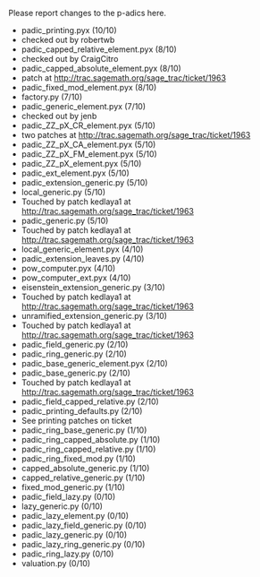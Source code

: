 Please report changes to the p-adics here.

 *   padic_printing.pyx (10/10)
  * checked out by robertwb
 *   padic_capped_relative_element.pyx (8/10)
  * checked out by CraigCitro
 *   padic_capped_absolute_element.pyx (8/10)
  * patch at http://trac.sagemath.org/sage_trac/ticket/1963
 *   padic_fixed_mod_element.pyx (8/10)
 *   factory.py (7/10)
 *   padic_generic_element.pyx (7/10)
  * checked out by jenb
 *   padic_ZZ_pX_CR_element.pyx (5/10)
  * two patches at http://trac.sagemath.org/sage_trac/ticket/1963
 *   padic_ZZ_pX_CA_element.pyx (5/10)
 *   padic_ZZ_pX_FM_element.pyx (5/10)
 *   padic_ZZ_pX_element.pyx (5/10)
 *   padic_ext_element.pyx (5/10)
 *   padic_extension_generic.py (5/10)
 *   local_generic.py (5/10)
  *  Touched by patch kedlaya1 at http://trac.sagemath.org/sage_trac/ticket/1963
 *   padic_generic.py (5/10)
  *  Touched by patch kedlaya1 at http://trac.sagemath.org/sage_trac/ticket/1963
 *   local_generic_element.pyx (4/10)
 *   padic_extension_leaves.py (4/10)
 *   pow_computer.pyx (4/10)
 *   pow_computer_ext.pyx (4/10)
 *   eisenstein_extension_generic.py (3/10)
   * Touched by patch kedlaya1 at http://trac.sagemath.org/sage_trac/ticket/1963
 *   unramified_extension_generic.py (3/10)
   * Touched by patch kedlaya1 at http://trac.sagemath.org/sage_trac/ticket/1963
 *   padic_field_generic.py (2/10)
 *   padic_ring_generic.py (2/10)
 *   padic_base_generic_element.pyx (2/10)
 *   padic_base_generic.py (2/10)
   * Touched by patch kedlaya1 at http://trac.sagemath.org/sage_trac/ticket/1963
 *   padic_field_capped_relative.py (2/10)
 *   padic_printing_defaults.py (2/10)
  * See printing patches on ticket
 *   padic_ring_base_generic.py (1/10)
 *   padic_ring_capped_absolute.py (1/10)
 *   padic_ring_capped_relative.py (1/10)
 *   padic_ring_fixed_mod.py (1/10)
 *   capped_absolute_generic.py (1/10)
 *   capped_relative_generic.py (1/10)
 *   fixed_mod_generic.py (1/10)
 *   padic_field_lazy.py (0/10)
 *   lazy_generic.py (0/10)
 *   padic_lazy_element.py (0/10)
 *   padic_lazy_field_generic.py (0/10)
 *   padic_lazy_generic.py (0/10)
 *   padic_lazy_ring_generic.py (0/10)
 *   padic_ring_lazy.py (0/10)
 *   valuation.py (0/10)
